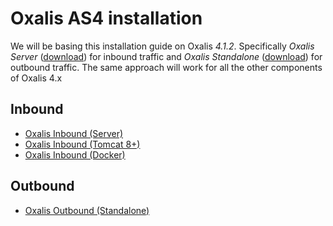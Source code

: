 # Oxalis AS4 installation

We will be basing this installation guide on Oxalis _4.1.2_. Specifically _Oxalis Server_ ([download](http://central.maven.org/maven2/no/difi/oxalis/oxalis-server/4.1.2/)) for inbound traffic and _Oxalis Standalone_ ([download](http://central.maven.org/maven2/no/difi/oxalis/oxalis-standalone/4.1.2/)) for outbound traffic. The same approach will work for all the other components of Oxalis 4.x

## Inbound

* [Oxalis Inbound (Server)](server.md)
* [Oxalis Inbound (Tomcat 8+)](tomcat.md)
* [Oxalis Inbound (Docker)](https://hub.docker.com/r/norstella/oxalis-as4/)

## Outbound

* [Oxalis Outbound (Standalone)](standalone.md)




